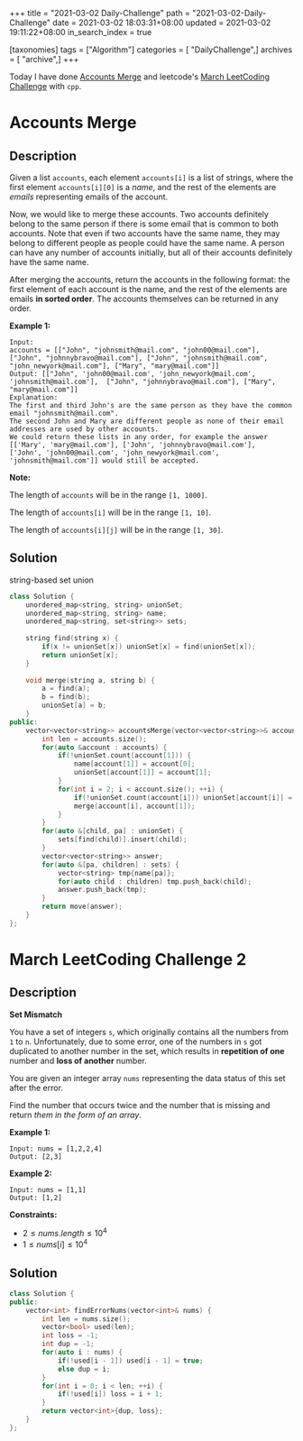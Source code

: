 +++
title = "2021-03-02 Daily-Challenge"
path = "2021-03-02-Daily-Challenge"
date = 2021-03-02 18:03:31+08:00
updated = 2021-03-02 19:11:22+08:00
in_search_index = true

[taxonomies]
tags = ["Algorithm"]
categories = [ "DailyChallenge",]
archives = [ "archive",]
+++

Today I have done [Accounts Merge](https://leetcode.com/problems/accounts-merge/) and leetcode's [March LeetCoding Challenge](https://leetcode.com/explore/featured/card/march-leetcoding-challenge-2021/588/week-1-march-1st-march-7th/3658/) with `cpp`.

<!-- more -->

# Accounts Merge

## Description

Given a list `accounts`, each element `accounts[i]` is a list of strings, where the first element `accounts[i][0]` is a *name*, and the rest of the elements are *emails* representing emails of the account.

Now, we would like to merge these accounts. Two accounts definitely belong to the same person if there is some email that is common to both accounts. Note that even if two accounts have the same name, they may belong to different people as people could have the same name. A person can have any number of accounts initially, but all of their accounts definitely have the same name.

After merging the accounts, return the accounts in the following format: the first element of each account is the name, and the rest of the elements are emails **in sorted order**. The accounts themselves can be returned in any order.

**Example 1:**

```
Input: 
accounts = [["John", "johnsmith@mail.com", "john00@mail.com"], ["John", "johnnybravo@mail.com"], ["John", "johnsmith@mail.com", "john_newyork@mail.com"], ["Mary", "mary@mail.com"]]
Output: [["John", 'john00@mail.com', 'john_newyork@mail.com', 'johnsmith@mail.com'],  ["John", "johnnybravo@mail.com"], ["Mary", "mary@mail.com"]]
Explanation: 
The first and third John's are the same person as they have the common email "johnsmith@mail.com".
The second John and Mary are different people as none of their email addresses are used by other accounts.
We could return these lists in any order, for example the answer [['Mary', 'mary@mail.com'], ['John', 'johnnybravo@mail.com'], 
['John', 'john00@mail.com', 'john_newyork@mail.com', 'johnsmith@mail.com']] would still be accepted.
```



**Note:**

The length of `accounts` will be in the range `[1, 1000]`.

The length of `accounts[i]` will be in the range `[1, 10]`.

The length of `accounts[i][j]` will be in the range `[1, 30]`.

## Solution

string-based set union

``` cpp
class Solution {
    unordered_map<string, string> unionSet;
    unordered_map<string, string> name;
    unordered_map<string, set<string>> sets;
    
    string find(string x) {
        if(x != unionSet[x]) unionSet[x] = find(unionSet[x]);
        return unionSet[x];
    }
    
    void merge(string a, string b) {
        a = find(a);
        b = find(b);
        unionSet[a] = b;
    }
public:
    vector<vector<string>> accountsMerge(vector<vector<string>>& accounts) {
        int len = accounts.size();
        for(auto &account : accounts) {
            if(!unionSet.count(account[1])) {
                name[account[1]] = account[0];
                unionSet[account[1]] = account[1];
            }
            for(int i = 2; i < account.size(); ++i) {
                if(!unionSet.count(account[i])) unionSet[account[i]] = account[i];
                merge(account[i], account[1]);
            }
        }
        for(auto &[child, pa] : unionSet) {
            sets[find(child)].insert(child);
        }
        vector<vector<string>> answer;
        for(auto &[pa, children] : sets) {
            vector<string> tmp{name[pa]};
            for(auto child : children) tmp.push_back(child);
            answer.push_back(tmp);
        }
        return move(answer);
    }
};
```

# March LeetCoding Challenge 2

## Description

**Set Mismatch**

You have a set of integers `s`, which originally contains all the numbers from `1` to `n`. Unfortunately, due to some error, one of the numbers in `s` got duplicated to another number in the set, which results in **repetition of one** number and **loss of another** number.

You are given an integer array `nums` representing the data status of this set after the error.

Find the number that occurs twice and the number that is missing and return *them in the form of an array*.

 

**Example 1:**

```
Input: nums = [1,2,2,4]
Output: [2,3]
```

**Example 2:**

```
Input: nums = [1,1]
Output: [1,2]
```

 

**Constraints:**

- $2 \le nums.length \le 10^4$
- $1 \le nums[i] \le 10^4$

## Solution

``` cpp
class Solution {
public:
    vector<int> findErrorNums(vector<int>& nums) {
        int len = nums.size();
        vector<bool> used(len);
        int loss = -1;
        int dup = -1;
        for(auto i : nums) {
            if(!used[i - 1]) used[i - 1] = true;
            else dup = i;
        }
        for(int i = 0; i < len; ++i) {
            if(!used[i]) loss = i + 1;
        }
        return vector<int>{dup, loss};
    }
};
```
